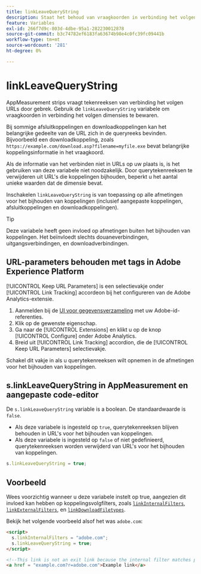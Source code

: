 ```yaml
---
title: linkLeaveQueryString
description: Staat het behoud van vraagkoorden in verbinding het volgen dimensies toe.
feature: Variables
exl-id: 266f7d9c-803d-4dbe-95a1-282230012878
source-git-commit: b3c74782ef6183fa63674b98e4c0fc39fc09441b
workflow-type: tm+mt
source-wordcount: '281'
ht-degree: 0%

---
```


# linkLeaveQueryString

AppMeasurement strips vraagt tekenreeksen van verbinding het volgen URLs door gebrek. Gebruik de `linkLeaveQueryString` variabele om vraagkoorden in verbinding het volgen dimensies te bewaren.

Bij sommige afsluitkoppelingen en downloadkoppelingen kan het belangrijke gedeelte van de URL zich in de queryreeks bevinden. Bijvoorbeeld een downloadkoppeling, zoals `https://example.com/download.asp?filename=myfile.exe` bevat belangrijke koppelingsinformatie in het vraagkoord.

Als de informatie van het verbinden niet in URLs op uw plaats is, is het gebruiken van deze variabele niet noodzakelijk. Door querytekenreeksen te verwijderen uit URL&#39;s die koppelingen bijhouden, beperkt u het aantal unieke waarden dat de dimensie bevat.

Inschakelen `linkLeaveQueryString` is van toepassing op alle afmetingen voor het bijhouden van koppelingen (inclusief aangepaste koppelingen, afsluitkoppelingen en downloadkoppelingen).

>[!TIP]
>
>Deze variabele heeft geen invloed op afmetingen buiten het bijhouden van koppelingen. Het beïnvloedt slechts douaneverbindingen, uitgangsverbindingen, en downloadverbindingen.

## URL-parameters behouden met tags in Adobe Experience Platform

[!UICONTROL Keep URL Parameters] is een selectievakje onder [!UICONTROL Link Tracking] accordeon bij het configureren van de Adobe Analytics-extensie.

1. Aanmelden bij de [UI voor gegevensverzameling](https://experience.adobe.com/data-collection) met uw Adobe-id-referenties.
2. Klik op de gewenste eigenschap.
3. Ga naar de [!UICONTROL Extensions] en klikt u op de knop [!UICONTROL Configure] onder Adobe Analytics.
4. Breid uit [!UICONTROL Link Tracking] accordion, die de [!UICONTROL Keep URL Parameters] selectievakje.

Schakel dit vakje in als u querytekenreeksen wilt opnemen in de afmetingen voor het bijhouden van koppelingen.

## s.linkLeaveQueryString in AppMeasurement en aangepaste code-editor

De `s.linkLeaveQueryString` variable is a boolean. De standaardwaarde is `false`.

* Als deze variabele is ingesteld op `true`, querytekenreeksen blijven behouden in URL&#39;s voor het bijhouden van koppelingen.
* Als deze variabele is ingesteld op `false` of niet gedefinieerd, querytekenreeksen worden verwijderd van URL&#39;s voor het bijhouden van koppelingen.

```js
s.linkLeaveQueryString = true;
```

## Voorbeeld

Wees voorzichtig wanneer u deze variabele instelt op true, aangezien dit invloed kan hebben op koppelingsvolgfilters, zoals [`linkInternalFilters`](linkinternalfilters.md), [`linkExternalFilters`](linkexternalfilters.md), en [`linkDownloadFiletypes`](linkdownloadfiletypes.md).

Bekijk het volgende voorbeeld alsof het was `adobe.com`:

```html
<script>
  s.linkInternalFilters = "adobe.com";
  s.linkLeaveQueryString = true;
</script>

<!--This link is not an exit link because the internal filter matches part of the query string -->
<a href = "example.com?r=adobe.com">Example link</a>
```
